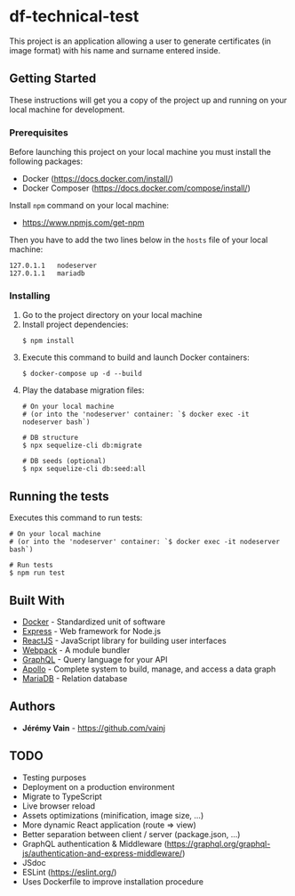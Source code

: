 # df-technical-test

This project is an application allowing a user to generate certificates (in image format) with his name and surname entered inside.

## Getting Started

These instructions will get you a copy of the project up and running on your local machine for development.

### Prerequisites

Before launching this project on your local machine you must install the following packages:
- Docker (https://docs.docker.com/install/)
- Docker Composer (https://docs.docker.com/compose/install/)

Install `npm` command on your local machine:
- https://www.npmjs.com/get-npm

Then you have to add the two lines below in the `hosts` file of your local machine:
```
127.0.1.1	nodeserver
127.0.1.1	mariadb
```

### Installing

1. Go to the project directory on your local machine
2. Install project dependencies:
    ```
    $ npm install
    ```
3. Execute this command to build and launch Docker containers:
    ```
    $ docker-compose up -d --build
    ```
4. Play the database migration files:
    ```
    # On your local machine 
    # (or into the 'nodeserver' container: `$ docker exec -it nodeserver bash`)
    
    # DB structure
    $ npx sequelize-cli db:migrate
    
    # DB seeds (optional)
    $ npx sequelize-cli db:seed:all
    ```

## Running the tests

Executes this command to run tests:
```
# On your local machine 
# (or into the 'nodeserver' container: `$ docker exec -it nodeserver bash`)

# Run tests
$ npm run test
```

## Built With

* [Docker](https://www.docker.com/) - Standardized unit of software
* [Express](https://expressjs.com/en/) - Web framework for Node.js
* [ReactJS](https://reactjs.org/) - JavaScript library for building user interfaces
* [Webpack](https://webpack.js.org/) - A module bundler
* [GraphQL](https://graphql.org/) - Query language for your API
* [Apollo](https://www.apollographql.com/) - Complete system to build, manage, and access a data graph
* [MariaDB](https://mariadb.org/) - Relation database

## Authors

* **Jérémy Vain** - https://github.com/vainj

## TODO

- Testing purposes
- Deployment on a production environment
- Migrate to TypeScript
- Live browser reload
- Assets optimizations (minification, image size, ...)
- More dynamic React application (route => view)
- Better separation between client / server (package.json, ...)
- GraphQL authentication & Middleware (https://graphql.org/graphql-js/authentication-and-express-middleware/)
- JSdoc
- ESLint (https://eslint.org/)
- Uses Dockerfile to improve installation procedure